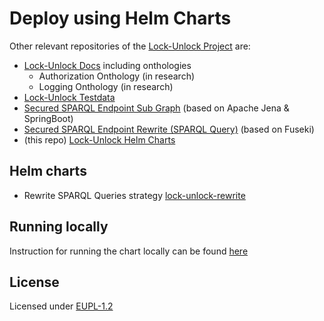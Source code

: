 # Deploy using Helm Charts

Other relevant repositories of the [Lock-Unlock Project](https://labs.kadaster.nl/cases/lockunlock) are:

- [Lock-Unlock Docs](https://github.com/kadaster-labs/lock-unlock-docs) including onthologies
  - Authorization Onthology (in research)
  - Logging Onthology (in research)
- [Lock-Unlock Testdata](https://github.com/kadaster-labs/lock-unlock-testdata)
- [Secured SPARQL Endpoint Sub Graph](https://github.com/kadaster-labs/secured-sparql-endpoint-subgraph) (based on Apache Jena & SpringBoot)
- [Secured SPARQL Endpoint Rewrite (SPARQL Query)](https://github.com/kadaster-labs/secured-sparql-endpoint-rewrite) (based on Fuseki)
- (this repo) [Lock-Unlock Helm Charts](https://github.com/kadaster-labs/lock-unlock-helm-charts)

## Helm charts
- Rewrite SPARQL Queries strategy [lock-unlock-rewrite](https://github.com/kadaster-labs/lock-unlock-helm-charts/tree/main/charts/lock-unlock-rewrite)


## Running locally
Instruction for running the chart locally can be found [here](https://github.com/kadaster-labs/lock-unlock-helm-charts/tree/main/examples/lock-unlock-rewrite)


## License

Licensed under [EUPL-1.2](LICENSE.md)
